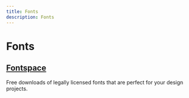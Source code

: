 ```yaml
---
title: Fonts
description: Fonts
---
```


# Fonts

## [Fontspace](https://www.fontspace.com/)

Free downloads of legally licensed fonts that are perfect for your design projects.

